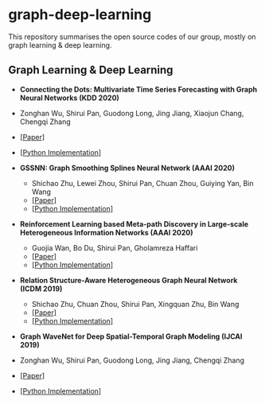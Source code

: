 # graph-deep-learning
This repository summarises the open source codes of our group, mostly on graph learning & deep learning.

## Graph Learning & Deep Learning

- **Connecting the Dots: Multivariate Time Series Forecasting with Graph Neural Networks (KDD 2020)**
 - Zonghan Wu, Shirui Pan, Guodong Long, Jing Jiang, Xiaojun Chang, Chengqi Zhang
 - [[Paper]](https://shiruipan.github.io/publication/kdd-2020-wu/)
 - [[Python Implementation]](https://github.com/nnzhan/MTGNN)

- **GSSNN: Graph Smoothing Splines Neural Network (AAAI 2020)**
  - Shichao Zhu, Lewei Zhou, Shirui Pan, Chuan Zhou, Guiying Yan, Bin Wang 
  - [[Paper]](https://shiruipan.github.io/publication/aaai-2020-zhu)
  - [[Python Implementation]](https://github.com/CheriseZhu/GSSNN)
  
  
- **Reinforcement Learning based Meta-path Discovery in Large-scale Heterogeneous Information Networks (AAAI 2020)**
  - Guojia Wan, Bo Du, Shirui Pan, Gholamreza Haffari
  - [[Paper]](https://shiruipan.github.io/publication/aaai-2020-wan/)
  - [[Python Implementation]](https://github.com/mxz12119/MPDRL)
  

- **Relation Structure-Aware Heterogeneous Graph Neural Network (ICDM 2019)**
  - Shichao Zhu, Chuan Zhou, Shirui Pan, Xingquan Zhu, Bin Wang
  - [[Paper]](https://shiruipan.github.io/publication/icdm-19-zhu/)
  - [[Python Implementation]](https://github.com/CheriseZhu/RSHN)
  
  
 - **Graph WaveNet for Deep Spatial-Temporal Graph Modeling (IJCAI 2019)**
  - Zonghan Wu, Shirui Pan, Guodong Long, Jing Jiang, Chengqi Zhang
  - [[Paper]](https://shiruipan.github.io/publication/ijcai-2019-wu/)
  - [[Python Implementation]](https://github.com/nnzhan/Graph-WaveNet)  
  
  
  
  

  
  

